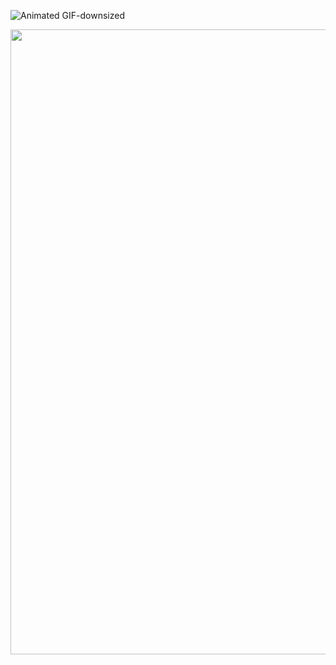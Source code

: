 ![Animated GIF-downsized](https://user-images.githubusercontent.com/61454264/123830152-ffa26f80-d93d-11eb-838f-7eff17c87e7e.gif)

<img src="https://user-images.githubusercontent.com/61454264/123830152-ffa26f80-d93d-11eb-838f-7eff17c87e7e.gif" width="1000">

